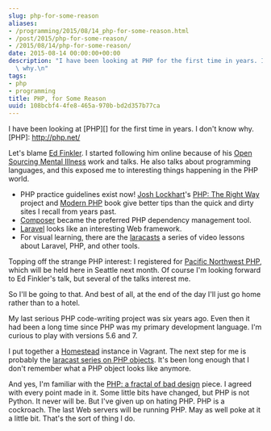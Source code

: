```yaml
---
slug: php-for-some-reason
aliases:
- /programming/2015/08/14_php-for-some-reason.html
- /post/2015/php-for-some-reason/
- /2015/08/14/php-for-some-reason/
date: 2015-08-14 00:00:00+00:00
description: "I have been looking at PHP for the first time in years. I don't know\
  \ why.\n"
tags:
- php
- programming
title: PHP, for Some Reason
uuid: 108bcbf4-4fe8-465a-970b-bd2d357b77ca
---
```

I have been looking at [PHP][] for the first time in years. I don't know why.
[PHP]: http://php.net/
<!-- TEASER_END -->

[Ed Finkler]: http://funkatron.com/
[Open Sourcing Mental Illness]: http://funkatron.com/osmi/

Let's blame [Ed Finkler][]. I started following him online because of his
[Open Sourcing Mental Illness][] work and talks. He also talks about
programming languages, and this exposed me to interesting things happening in
the PHP world.

[PHP: The Right Way]: http://www.phptherightway.com/
[Modern PHP]: http://shop.oreilly.com/product/0636920033868.do
[Josh Lockhart]: http://joshlockhart.com/
[Composer]: https://getcomposer.org/
[Laravel]: http://laravel.com/
[laracasts]: https://laracasts.com/

* PHP practice guidelines exist now! [Josh Lockhart][]'s [PHP: The Right Way][]
  project and [Modern PHP][] book give better tips than the quick and
  dirty sites I recall from years past.
* [Composer][] became the preferred PHP dependency management tool.
* [Laravel][] looks like an interesting Web framework.
* For visual learning, there are the [laracasts][] a series of video lessons about
  Laravel, PHP, and other tools.

[Pacific Northwest PHP]: http://www.pnwphp.com/

Topping off the strange PHP interest: I registered for [Pacific Northwest PHP][], which
will be held here in Seattle next month. Of course I'm looking forward to Ed Finkler's talk,
but several of the talks interest me.

So I'll be going to that. And best of all, at the end of the day I'll just go home rather than to a hotel.

My last serious PHP code-writing project was six years ago. Even then it had
been a long time since PHP was my primary development language. I'm curious
to play with versions 5.6 and 7.

[Homestead]: http://laravel.com/docs/5.1/homestead
[laracast series on PHP objects]: https://laracasts.com/series/object-oriented-bootcamp-in-php
I put together a [Homestead][] instance in Vagrant. The next step for me is probably the
[laracast series on PHP objects][]. It's been long enough that I don't remember what a PHP
object looks like anymore.
 
[PHP: a fractal of bad design]: http://eev.ee/blog/2012/04/09/php-a-fractal-of-bad-design/

And yes, I'm familiar with the [PHP: a fractal of bad design][] piece. I agreed with every point
made in it. Some little bits have changed, but PHP is not Python. It never will be. But I've given
up on hating PHP. PHP is a cockroach. The last Web servers will be running PHP. May as well poke
at it a little bit. That's the sort of thing I do.